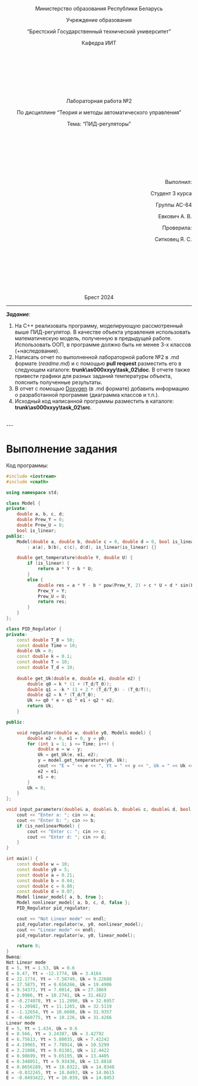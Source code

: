 <p style="text-align: center;">Министерство образования Республики Беларусь</p>
<p style="text-align: center;">Учреждение образования</p>
<p style="text-align: center;">“Брестский Государственный технический университет”</p>
<p style="text-align: center;">Кафедра ИИТ</p>
<div style="margin-bottom: 10em;"></div>
<p style="text-align: center;">Лабораторная работа №2</p>
<p style="text-align: center;">По дисциплине “Теория и методы автоматического управления”</p>
<p style="text-align: center;">Тема: “ПИД-регуляторы”</p>
<div style="margin-bottom: 10em;"></div>
<p style="text-align: right;">Выполнил:</p>
<p style="text-align: right;">Студент 3 курса</p>
<p style="text-align: right;">Группы АС-64</p>
<p style="text-align: right;">Евкович А. В.</p>
<p style="text-align: right;">Проверила:</p>
<p style="text-align: right;">Ситковец Я. С.</p>
<div style="margin-bottom: 10em;"></div>
<p style="text-align: center;">Брест 2024</p>

---

***Задание***:
1.  На C++  реализовать программу, моделирующую рассмотренный выше ПИД-регулятор.  В качестве объекта управления использовать математическую модель, полученную в предыдущей работе. Использовать ООП, в программе должно быть не менее 3-х классов (+наследование).
2.  Написать отчет по выполненной лабораторной работе №2 в .md формате (*readme.md*) и с помощью **pull request** разместить его в следующем каталоге: **trunk\as000xxyy\task_02\doc**. В отчете также привести графики для разных заданий температуры объекта, пояснить полученные результаты.
3.  В отчет с помощью [Doxygen](https://doxygen.nl/) (в .md формате) добавить информацию о разработанной программе (диаграмма классов и т.п.).
4.  Исходный код написанной программы разместить в каталоге: **trunk\as000xxyy\task_02\src**.
<br>
---

# Выполнение задания #

Код программы:

```cpp
#include <iostream>
#include <cmath>

using namespace std;

class Model {
private:
    double a, b, c, d;
    double Prew_Y = 0;
    double Prew_U = 0;
    bool is_linear;
public:
    Model(double a, double b, double c = 0, double d = 0, bool is_linear = true)
        : a(a), b(b), c(c), d(d), is_linear(is_linear) {}

    double get_temperature(double Y, double U) {
        if (is_linear) {
            return a * Y + b * U;
        }
        else {
            double res = a * Y - b * pow(Prew_Y, 2) + c * U + d * sin(Prew_U);
            Prew_Y = Y;
            Prew_U = U;
            return res;
        }
    }
};

class PID_Regulator {
private:
    const double T_0 = 50;
    const double Time = 10;
    double Uk = 0;
    const double k = 0.1;
    const double T = 10;
    const double T_d = 10;
 
    double get_Uk(double e, double e1, double e2) {
        double q0 = k * (1 + (T_d/T_0));
        double q1 = -k * (1 + 2 * (T_d/T_0) - (T_0/T));
        double q2 = k * (T_d/T_0);
        Uk += q0 * e + q1 * e1 + q2 * e2;
        return Uk;
    }

public:

    void regulator(double w, double y0, Model& model) {
        double e2 = 0, e1 = 0, y = y0;
        for (int i = 1; i <= Time; i++) {
            double e = w - y;
            Uk = get_Uk(e, e1, e2);
            y = model.get_temperature(y0, Uk);
            cout << "E = " << e << ", Yt = " << y << ", Uk = " << Uk << std::endl;
            e2 = e1;
            e1 = e;
        }
        Uk = 0;
    }
};

void input_parameters(double& a, double& b, double& c, double& d, bool is_nonlinearModel) {
    cout << "Enter a: "; cin >> a;
    cout << "Enter b: "; cin >> b;
    if (is_nonlinearModel) {
        cout << "Enter c: "; cin >> c;
        cout << "Enter d: "; cin >> d;
    }
}

int main() {
    const double w = 10;
    const double y0 = 5;
    const double a = 0.21;
    const double b = 0.64;
    const double c = 0.80;
    const double d = 0.07;
    Model linear_model{ a, b, true };
    Model nonlinear_model{ a, b, c, d, false };
    PID_Regulator pid_regulator;

    cout << "Not Linear mode" << endl;
    pid_regulator.regulator(w, y0, nonlinear_model);
    cout << "Linear mode" << endl;
    pid_regulator.regulator(w, y0, linear_model);

    return 0;
}
Вывод:
Not Linear mode
E = 5, Yt = 1.53, Uk = 0.6
E = 8.47, Yt = -12.1774, Uk = 3.4164
E = 22.1774, Yt = -7.58749, Uk = 9.22688
E = 17.5875, Yt = 0.656266, Uk = 19.4906
E = 9.34373, Yt = 7.0014, Uk = 27.3869
E = 2.9986, Yt = 10.2741, Uk = 31.4622
E = -0.274078, Yt = 11.2098, Uk = 32.6957
E = -1.20982, Yt = 11.1265, Uk = 32.5119
E = -1.12654, Yt = 10.6608, Uk = 31.9357
E = -0.660775, Yt = 10.226, Uk = 31.4266
Linear mode
E = 5, Yt = 1.434, Uk = 0.6
E = 8.566, Yt = 3.24387, Uk = 3.42792
E = 6.75613, Yt = 5.80035, Uk = 7.42242
E = 4.19965, Yt = 7.78914, Uk = 10.5299
E = 2.21086, Yt = 9.01301, Uk = 12.4422
E = 0.98699, Yt = 9.65195, Uk = 13.4405
E = 0.348051, Yt = 9.93438, Uk = 13.8818
E = 0.0656189, Yt = 10.0322, Uk = 14.0348
E = -0.032245, Yt = 10.0493, Uk = 14.0615
E = -0.0493422, Yt = 10.039, Uk = 14.0453
